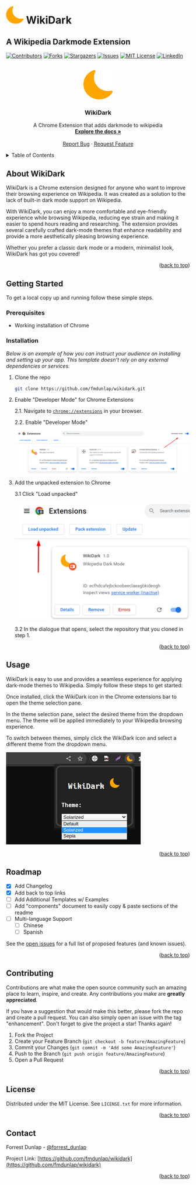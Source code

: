 <a name="readme-top"></a>

# ![WikiDark Logo](images/moon_48.png) WikiDark
## A Wikipedia Darkmode Extension

<!-- PROJECT SHIELDS -->
<!--
*** I'm using markdown "reference style" links for readability.
*** Reference links are enclosed in brackets [ ] instead of parentheses ( ).
*** See the bottom of this document for the declaration of the reference variables
*** for contributors-url, forks-url, etc. This is an optional, concise syntax you may use.
*** https://www.markdownguide.org/basic-syntax/#reference-style-links
-->
[![Contributors][contributors-shield]][contributors-url]
[![Forks][forks-shield]][forks-url]
[![Stargazers][stars-shield]][stars-url]
[![Issues][issues-shield]][issues-url]
[![MIT License][license-shield]][license-url]
[![LinkedIn][linkedin-shield]][linkedin-url]



<!-- PROJECT LOGO -->
<br />
<div align="center">
  <a href="https://github.com/fmdunlap/wikidark">
    <img src="images/moon_128.png" alt="Logo" width="80" height="80">
  </a>

  <h3 align="center">WikiDark</h3>

  <p align="center">
    A Chrome Extension that adds darkmode to wikipedia
    <br />
    <a href="https://github.com/fmdunlap/wikidark"><strong>Explore the docs »</strong></a>
    <br />
    <br />
    <a href="https://github.com/fmdunlap/wikidark/issues">Report Bug</a>
    ·
    <a href="https://github.com/fmdunlap/wikidark/issues">Request Feature</a>
  </p>
</div>



<!-- TABLE OF CONTENTS -->
<details>
  <summary>Table of Contents</summary>
  <ol>
    <li>
      <a href="#about-the-project">About The Project</a>
    </li>
    <li>
      <a href="#getting-started">Getting Started</a>
      <ul>
        <li><a href="#prerequisites">Prerequisites</a></li>
        <li><a href="#installation">Installation</a></li>
      </ul>
    </li>
    <li><a href="#usage">Usage</a></li>
    <li><a href="#roadmap">Roadmap</a></li>
    <li><a href="#contributing">Contributing</a></li>
    <li><a href="#license">License</a></li>
    <li><a href="#contact">Contact</a></li>
    <li><a href="#acknowledgments">Acknowledgments</a></li>
  </ol>
</details>

## About WikiDark

WikiDark is a Chrome extension designed for anyone who want to improve their browsing experience on Wikipedia. It was created as a solution to the lack of built-in dark mode support on Wikipedia.

With WikiDark, you can enjoy a more comfortable and eye-friendly experience while browsing Wikipedia, reducing eye strain and making it easier to spend hours reading and researching. The extension provides several carefully crafted dark-mode themes that enhance readability and provide a more aesthetically pleasing browsing experience.

Whether you prefer a classic dark mode or a modern, minimalist look, WikiDark has got you covered!

<p align="right">(<a href="#readme-top">back to top</a>)</p>

<!-- GETTING STARTED -->
## Getting Started

To get a local copy up and running follow these simple steps.

### Prerequisites

* Working installation of Chrome

### Installation

_Below is an example of how you can instruct your audience on installing and setting up your app. This template doesn't rely on any external dependencies or services._

1. Clone the repo
   ```sh
   git clone https://github.com/fmdunlap/wikidark.git
   ```
1. Enable "Developer Mode" for Chrome Extensions

    2.1. Navigate to [`chrome://extensions`](chrome://extensions) in your browser.

    2.2. Enable "Developer Mode"

    ![Enabling Developer Mode](images/readme/enable_dev_mode.png)
1. Add the unpacked extension to Chrome
    
    3.1 Click "Load unpacked"

    ![Load unpacked button](images/readme/load_unpacked.png)

    3.2 In the dialogue that opens, select the repository that you cloned in step 1.

<p align="right">(<a href="#readme-top">back to top</a>)</p>



<!-- USAGE EXAMPLES -->
## Usage

WikiDark is easy to use and provides a seamless experience for applying dark-mode themes to Wikipedia. Simply follow these steps to get started:

Once installed, click the WikiDark icon in the Chrome extensions bar to open the theme selection pane.

In the theme selection pane, select the desired theme from the dropdown menu. The theme will be applied immediately to your Wikipedia browsing experience.

To switch between themes, simply click the WikiDark icon and select a different theme from the dropdown menu.

![WikiDark Example](images/readme/wikidark_pane.png)

<p align="right">(<a href="#readme-top">back to top</a>)</p>



<!-- ROADMAP -->
## Roadmap

- [x] Add Changelog
- [x] Add back to top links
- [ ] Add Additional Templates w/ Examples
- [ ] Add "components" document to easily copy & paste sections of the readme
- [ ] Multi-language Support
    - [ ] Chinese
    - [ ] Spanish

See the [open issues](https://github.com/fmdunlap/wikidark/issues) for a full list of proposed features (and known issues).

<p align="right">(<a href="#readme-top">back to top</a>)</p>



<!-- CONTRIBUTING -->
## Contributing

Contributions are what make the open source community such an amazing place to learn, inspire, and create. Any contributions you make are **greatly appreciated**.

If you have a suggestion that would make this better, please fork the repo and create a pull request. You can also simply open an issue with the tag "enhancement".
Don't forget to give the project a star! Thanks again!

1. Fork the Project
2. Create your Feature Branch (`git checkout -b feature/AmazingFeature`)
3. Commit your Changes (`git commit -m 'Add some AmazingFeature'`)
4. Push to the Branch (`git push origin feature/AmazingFeature`)
5. Open a Pull Request

<p align="right">(<a href="#readme-top">back to top</a>)</p>



<!-- LICENSE -->
## License

Distributed under the MIT License. See `LICENSE.txt` for more information.

<p align="right">(<a href="#readme-top">back to top</a>)</p>



<!-- CONTACT -->
## Contact

Forrest Dunlap - [@forrest_dunlap](https://twitter.com/forrest_dunlap)

Project Link: [https://github.com/fmdunlap/wikidark](https://github.com/fmdunlap/wikidark)

<p align="right">(<a href="#readme-top">back to top</a>)</p>



<!-- MARKDOWN LINKS & IMAGES -->
<!-- https://www.markdownguide.org/basic-syntax/#reference-style-links -->
[contributors-shield]: https://img.shields.io/github/contributors/fmdunlap/wikidark.svg?style=for-the-badge
[contributors-url]: https://github.com/fmdunlap/wikidark/graphs/contributors
[forks-shield]: https://img.shields.io/github/forks/fmdunlap/wikidark.svg?style=for-the-badge
[forks-url]: https://github.com/fmdunlap/wikidark/network/members
[stars-shield]: https://img.shields.io/github/stars/fmdunlap/wikidark.svg?style=for-the-badge
[stars-url]: https://github.com/fmdunlap/wikidark/stargazers
[issues-shield]: https://img.shields.io/github/issues/fmdunlap/wikidark.svg?style=for-the-badge
[issues-url]: https://github.com/fmdunlap/wikidark/issues
[license-shield]: https://img.shields.io/github/license/fmdunlap/wikidark.svg?style=for-the-badge
[license-url]: https://github.com/fmdunlap/wikidark/blob/master/LICENSE.txt
[linkedin-shield]: https://img.shields.io/badge/-LinkedIn-black.svg?style=for-the-badge&logo=linkedin&colorB=555
[linkedin-url]: https://linkedin.com/in/forrest-dunlap
